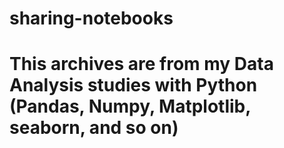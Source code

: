 # sharing-notebooks
# This archives are from my Data Analysis studies with Python (Pandas, Numpy, Matplotlib, seaborn, and so on)
